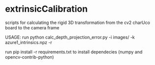 # extrinsicCalibration

scripts for calculating the rigid 3D transformation from the cv2 charUco board to the camera frame


USAGE: run python calc_depth_projection_error.py -i images/ -k azure1_intrinsics.npz -r

run pip install -r requirements.txt to install dependecies (numpy and opencv-contrib-python)
